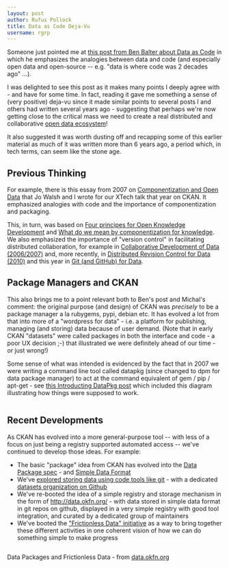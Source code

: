 ```yaml
---
layout: post
author: Rufus Pollock
title: Data as Code Deja-Vu
username: rgrp
---
```


Someone just pointed me at [this post from Ben Balter about Data as Code][ben] in which he emphasizes the analogies between data and code (and especially open data and open-source -- e.g. "data is where code was 2 decades ago" ...).

I was delighted to see this post as it makes many points I deeply agree with - and have for some time. In fact, reading it gave me something a sense of (very positive) deja-vu since it made similar points to several posts I and others had written several years ago - suggesting that perhaps we're now getting close to the critical mass we need to create a real distributed and collaborative [open data ecosystem][ecosystem]!

It also suggested it was worth dusting off and recapping some of this earlier material as much of it was written more than 6 years ago, a period which, in tech terms, can seem like the stone age.

[ben]: http://ben.balter.com/2013/09/16/treat-data-as-code/
[ecosystem]: http://blog.okfn.org/2011/03/31/building-the-open-data-ecosystem/

## Previous Thinking

For example, there is this essay from 2007 on <a href="http://blog.okfn.org/writings/componentization/">Componentization and Open Data</a> that Jo Walsh and I wrote for our XTech talk that year on CKAN. It emphasized analogies with code and the importance of componentization and packaging.

This, in turn, was based on <a href="http://blog.okfn.org/2006/05/09/the-four-principles-of-open-knowledge-development/">Four principes for Open Knowledge Development</a> and <a href="http://blog.okfn.org/2007/04/30/what-do-we-mean-by-componentization-for-knowledge/">What do we mean by componentization for knowledge</a>. We also emphasized the importance of "version control" in facilitating distributed collaboration, for example in [Collaborative Development of Data (2006/2007)][collab] and, more recently, in [Distributed Revision Control for Data (2010)][vcs] and this year in [Git (and GitHub) for Data][git].

[collab]: http://blog.okfn.org/2007/02/20/collaborative-development-of-data/
[vcs]: http://blog.okfn.org/2010/07/12/we-need-distributed-revisionversion-control-for-data/
[git]: http://blog.okfn.org/2013/07/02/git-and-github-for-data/

## Package Managers and CKAN

This also brings me to a point relevant both to Ben's post and Michal's comment: the original purpose (and design) of CKAN was *precisely* to be a package manager a la rubygems, pypi, debian etc. It has evolved a lot from that into more of a "wordpress for data" - i.e. a platform for publishing, managing (and storing) data because of user demand. (Note that in early CKAN "datasets" were called packages in both the interface and code - a poor UX decision ;-) that illustrated we were definitely ahead of our time - or just wrong!)

Some sense of what was intended is evidenced by the fact that in 2007 we were writing a command line tool called datapkg (since changed to dpm for data package manager) to act at the command equivalent of gem / pip / apt-get - see <a href="http://blog.okfn.org/2010/02/23/introducing-datapkg/">this Introducting DataPkg post</a> which included this diagram illustrating how things were supposed to work.

<img src="http://m.okfn.org/files/talks/media/debian_of_data.png" alt="" />

## Recent Developments

As CKAN has evolved into a more general-purpose tool -- with less of a focus on just being a registry supported automated access -- we've continued to develop those ideas. For example:

* The basic "package" idea from CKAN has evolved into the [Data Package spec][dp] - and [Simple Data Format][sdf]
* We've [explored storing data using code tools like git][git] - with a dedicated [datasets organization on Github][datasets]
* We've re-booted the idea of a simple registry and storage mechanism in the form of <http://data.okfn.org/> - with data stored in simple data format in git repos on github, displayed in a very simple registry with good tool integration, and curated by a dedicated group of maintainers
* We've booted the ["Frictionless Data" initiative][frictionless] as a way to bring together these different activities in one coherent vision of how we can do something simple to make progress

<a href="http://data.okfn.org/standards"><img src="http://assets.okfn.org/p/data.okfn.org/img/the-idea.png" alt="" /></a>

<p class="caption">Data Packages and Frictionless Data - from <a href="http://data.okfn.org/about">data.okfn.org</a></p>


[dp]: http://data.okfn.org/standards/data-package
[sdf]: http://data.okfn.org/standards/simple-data-format
[datasets]: http://github.com/datasets
[frictionless]: http://blog.okfn.org/2013/04/24/frictionless-data-making-it-radically-easier-to-get-stuff-done-with-data/

